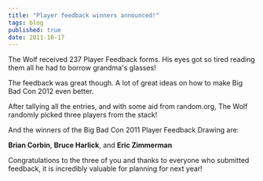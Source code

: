 ```yaml
---
title: "Player feedback winners announced!"
tags: blog
published: true
date: 2011-10-17
---
```


The Wolf received 237 Player Feedback forms. His eyes got so tired reading them all he had to borrow grandma's glasses!

The feedback was great though. A lot of great ideas on how to make Big Bad Con 2012 even better.

After tallying all the entries, and with some aid from random.org, The Wolf randomly picked three players from the stack!

And the winners of the Big Bad Con 2011 Player Feedback Drawing are:

**Brian Corbin**, **Bruce Harlick**, and **Eric Zimmerman**

Congratulations to the three of you and thanks to everyone who submitted feedback, it is incredibly valuable for planning for next year!
